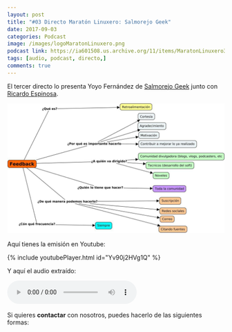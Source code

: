 ```yaml
---
layout: post
title: "#03 Directo Maratón Linuxero: Salmorejo Geek"
date: 2017-09-03
categories: Podcast
image: /images/logoMaratonLinuxero.png
podcast link: https://ia601508.us.archive.org/11/items/MaratonLinuxero3SalmorejoGeek/Marat%C3%B3n%20Linuxero%203%20Salmorejo%20Geek.mp3
tags: [audio, podcast, directo,]
comments: true
---
```


El tercer directo lo presenta Yoyo Fernández de [Salmorejo Geek](https://salmorejogeek.com/) junto con [Ricardo Espinosa](http://mx.ivoox.com/es/a-golpes-click_fg_f1442379_filtro_1.xml).

![#Cartel1](/images/3directo.jpg)

Aquí tienes la emisión en Youtube: 

{% include youtubePlayer.html id="Yv90j2HVg1Q" %}

Y aquí el audio extraído:

<audio controls>
  <source src="https://ia601508.us.archive.org/11/items/MaratonLinuxero3SalmorejoGeek/Marat%C3%B3n%20Linuxero%203%20Salmorejo%20Geek.mp3" type="audio/mpeg">
</audio>

Si quieres **contactar** con nosotros, puedes hacerlo de las siguientes formas:

